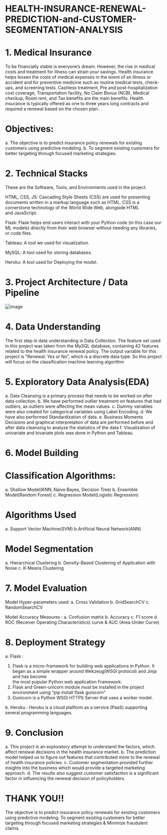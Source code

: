 # HEALTH-INSURANCE-RENEWAL-PREDICTION-and-CUSTOMER-SEGMENTATION-ANALYSIS


# 1. Medical Insurance

To be financially stable is everyone’s dream. However, the rise in medical costs and treatment for illness can strain your savings. Health insurance helps lessen the costs of medical expenses in the event of an illness or accident and for preventive medicine such as routine medical tests, check-ups, and screening tests. Cashless treatment, Pre and post-hospitalization cost coverage, Transportation facility, No Claim Bonus (NCB), Medical checkup, Room rent, and Tax benefits are the main benefits. Health insurance is typically offered as one to three years  long contracts and required a renewal based on the chosen plan.

# Objectives:
a. The objective is to predict insurance policy renewals for existing customers using predictive modeling.
b. To segment existing customers for better targeting through focused marketing strategies.


# 2. Technical Stacks

These are the Software, Tools, and Environments used in the project.

HTML, CSS, JS: Cascading Style Sheets (CSS) are used for presenting documents written in a markup language such as HTML. CSS is a cornerstone technology of the World Wide Web, alongside HTML and JavaScript.

Flask: Flask helps end users interact with your Python code (in this case our ML models) directly from their web browser without needing any libraries, or code files.

Tableau: A tool we used for visualization.

MySQL: A tool used for storing databases.

Heroku: A tool used for Deploying the model.


# 3. Project Architecture / Data Pipeline

![image](https://github.com/picoders1/HEALTH-INSURANCE-RENEWAL-PREDICTION-and-CUSTOMER-SEGMENTATION-ANALYSIS/assets/87698874/03fdd05e-d39a-4c71-be79-9f112aa4f452)


# 4. Data Understanding

The first step in data understanding is Data Collection. The feature set used in this project was taken from the MySQL database, containing 42 features related to the health insurance renewal policy. The output variable for this project is “Renewal: Yes or No”, which is a discrete data type. So this project will focus on the classification machine learning algorithm


# 5. Exploratory Data Analysis(EDA)

a. Data Cleansing is a primary process that needs to be worked on after data collection.
b. We have performed outlier treatment on features that had outliers, as outliers were affecting the mean values.
c. Dummy variables were also created for categorical variables using Label Encoding.
d. We have also performed Standardization of data.
e. Business Moments Decisions and graphical interpretation of data are performed before and after data cleansing to analyze the statistics of the data
f. Visualization of univariate and bivariate plots was done in Python and Tableau.


# 6. Model Building 

# Classification Algorithms: 
a. Shallow Model(KNN, Naive Bayes, Decision Tree)
b. Ensemble Model(Random Forest)
c. Regression Model(Logistic Regression)

# Algorithms Used
a. Support Vector Machine(SVM)
b.Artificial Neural Network(ANN)

# Model Segmentation
a. Hierarchical Clustering
b. Density-Based Clustering of Application with Noise
c. K-Means Clustering


# 7. Model Evaluation

Model Hyper-parameters used:
a. Cross Validation
b. GridSearchCV
c. RandomSearchCV

Model Accuracy Measures :
a. Confusion matrix
b. Accuracy
c. F1 score
d. ROC (Receiver Operating Characteristics) curve & AUC (Area Under Curve)


# 8. Deployment Strategy

a. Flask : 
1. Flask is a micro-framework for building web applications in Python. It began as a simple wrapper around Wekzeug(WSGI protocol) and Jinja and has become     
   the most popular Python web application Framework.
2. Flask and Green-unicorn module must be installed in the project environment using “pip install flask gunicorn”
3. Gunicorn is a Python WSGI HTTPS Server that uses a worker model.

b. Heroku :
Heroku is a cloud platform as a service (PaaS) supporting several programming languages.


# 9. Conclusion

a. This project is an exploratory attempt to understand the factors, which affect renewal decisions in the health insurance market.
b. The prediction model helped us to figure out features that contributed more to the renewal of health insurance policies.
c. Customer segmentation provided further insights into the business which would provide a targeted marketing  approach.
d. The results also suggest customer satisfaction is a significant factor in influencing the renewal decision of policyholders.

# THANK YOU!!
























The objective is to predict insurance policy renewals for existing customers using predictive modeling. To segment existing customers for better targeting through focused marketing strategies &amp; Minimize fraudulent claims. 
